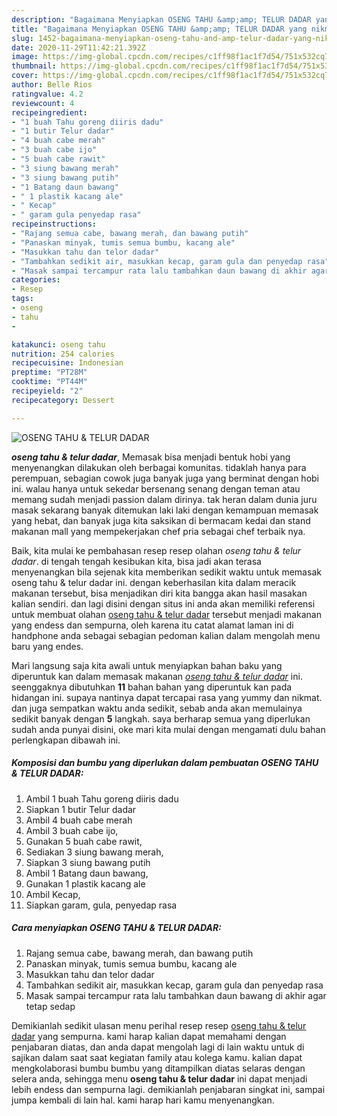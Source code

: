 ```yaml
---
description: "Bagaimana Menyiapkan OSENG TAHU &amp;amp; TELUR DADAR yang nikmat"
title: "Bagaimana Menyiapkan OSENG TAHU &amp;amp; TELUR DADAR yang nikmat"
slug: 1452-bagaimana-menyiapkan-oseng-tahu-and-amp-telur-dadar-yang-nikmat
date: 2020-11-29T11:42:21.392Z
image: https://img-global.cpcdn.com/recipes/c1ff98f1ac1f7d54/751x532cq70/oseng-tahu-telur-dadar-foto-resep-utama.jpg
thumbnail: https://img-global.cpcdn.com/recipes/c1ff98f1ac1f7d54/751x532cq70/oseng-tahu-telur-dadar-foto-resep-utama.jpg
cover: https://img-global.cpcdn.com/recipes/c1ff98f1ac1f7d54/751x532cq70/oseng-tahu-telur-dadar-foto-resep-utama.jpg
author: Belle Rios
ratingvalue: 4.2
reviewcount: 4
recipeingredient:
- "1 buah Tahu goreng diiris dadu"
- "1 butir Telur dadar"
- "4 buah cabe merah"
- "3 buah cabe ijo"
- "5 buah cabe rawit"
- "3 siung bawang merah"
- "3 siung bawang putih"
- "1 Batang daun bawang"
- " 1 plastik kacang ale"
- " Kecap"
- " garam gula penyedap rasa"
recipeinstructions:
- "Rajang semua cabe, bawang merah, dan bawang putih"
- "Panaskan minyak, tumis semua bumbu, kacang ale"
- "Masukkan tahu dan telor dadar"
- "Tambahkan sedikit air, masukkan kecap, garam gula dan penyedap rasa"
- "Masak sampai tercampur rata lalu tambahkan daun bawang di akhir agar tetap sedap"
categories:
- Resep
tags:
- oseng
- tahu
- 

katakunci: oseng tahu  
nutrition: 254 calories
recipecuisine: Indonesian
preptime: "PT28M"
cooktime: "PT44M"
recipeyield: "2"
recipecategory: Dessert

---
```



![OSENG TAHU &amp; TELUR DADAR](https://img-global.cpcdn.com/recipes/c1ff98f1ac1f7d54/751x532cq70/oseng-tahu-telur-dadar-foto-resep-utama.jpg)

<b><i>oseng tahu &amp; telur dadar</i></b>, Memasak bisa menjadi bentuk hobi yang menyenangkan dilakukan oleh berbagai komunitas. tidaklah hanya para perempuan, sebagian cowok juga banyak juga yang berminat dengan hobi ini. walau hanya untuk sekedar bersenang senang dengan teman atau memang sudah menjadi passion dalam dirinya. tak heran dalam dunia juru masak sekarang banyak ditemukan laki laki dengan kemampuan memasak yang hebat, dan banyak juga kita saksikan di bermacam kedai dan stand makanan mall yang mempekerjakan chef pria sebagai chef terbaik nya.

Baik, kita mulai ke pembahasan resep resep olahan <i>oseng tahu &amp; telur dadar</i>. di tengah tengah kesibukan kita, bisa jadi akan terasa menyenangkan bila sejenak kita memberikan sedikit waktu untuk memasak oseng tahu &amp; telur dadar ini. dengan keberhasilan kita dalam meracik makanan tersebut, bisa menjadikan diri kita bangga akan hasil masakan kalian sendiri. dan lagi disini dengan situs ini anda akan memiliki referensi untuk membuat olahan <u>oseng tahu &amp; telur dadar</u> tersebut menjadi makanan yang endess dan sempurna, oleh karena itu catat alamat laman ini di handphone anda sebagai sebagian pedoman kalian dalam mengolah menu baru yang endes.




Mari langsung saja kita awali untuk menyiapkan bahan baku yang diperuntuk kan dalam memasak makanan <u><i>oseng tahu &amp; telur dadar</i></u> ini. seenggaknya dibutuhkan <b>11</b> bahan bahan yang diperuntuk kan pada hidangan ini. supaya nantinya dapat tercapai rasa yang yummy dan nikmat. dan juga sempatkan waktu anda sedikit, sebab anda akan memulainya sedikit banyak dengan <b>5</b> langkah. saya berharap semua yang diperlukan sudah anda punyai disini, oke mari kita mulai dengan mengamati dulu bahan perlengkapan dibawah ini.

<!--inarticleads1-->

##### Komposisi dan bumbu yang diperlukan dalam pembuatan OSENG TAHU &amp; TELUR DADAR:

1. Ambil 1 buah Tahu goreng diiris dadu
1. Siapkan 1 butir Telur dadar
1. Ambil 4 buah cabe merah
1. Ambil 3 buah cabe ijo,
1. Gunakan 5 buah cabe rawit,
1. Sediakan 3 siung bawang merah,
1. Siapkan 3 siung bawang putih
1. Ambil 1 Batang daun bawang,
1. Gunakan  1 plastik kacang ale
1. Ambil  Kecap,
1. Siapkan  garam, gula, penyedap rasa




<!--inarticleads2-->

##### Cara menyiapkan OSENG TAHU &amp; TELUR DADAR:

1. Rajang semua cabe, bawang merah, dan bawang putih
1. Panaskan minyak, tumis semua bumbu, kacang ale
1. Masukkan tahu dan telor dadar
1. Tambahkan sedikit air, masukkan kecap, garam gula dan penyedap rasa
1. Masak sampai tercampur rata lalu tambahkan daun bawang di akhir agar tetap sedap




Demikianlah sedikit ulasan menu perihal resep resep <u>oseng tahu &amp; telur dadar</u> yang sempurna. kami harap kalian dapat memahami dengan penjabaran diatas, dan anda dapat mengolah lagi di lain waktu untuk di sajikan dalam saat saat kegiatan family atau kolega kamu. kalian dapat mengkolaborasi bumbu bumbu yang ditampilkan diatas selaras dengan selera anda, sehingga menu <b>oseng tahu &amp; telur dadar</b> ini dapat menjadi lebih endess dan sempurna lagi. demikianlah penjabaran singkat ini, sampai jumpa kembali di lain hal. kami harap hari kamu menyenangkan.
